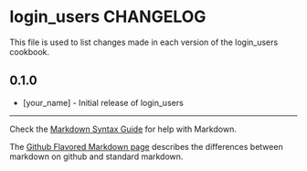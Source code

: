 login_users CHANGELOG
=====================

This file is used to list changes made in each version of the login_users cookbook.

0.1.0
-----
- [your_name] - Initial release of login_users

- - -
Check the [Markdown Syntax Guide](http://daringfireball.net/projects/markdown/syntax) for help with Markdown.

The [Github Flavored Markdown page](http://github.github.com/github-flavored-markdown/) describes the differences between markdown on github and standard markdown.
